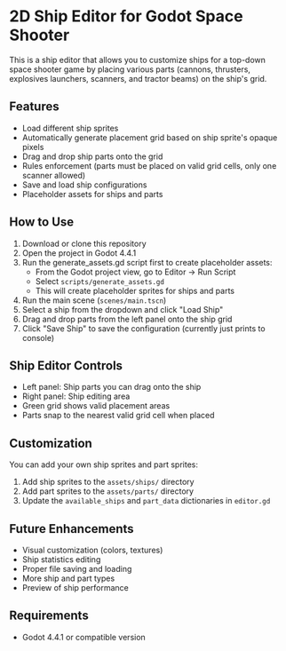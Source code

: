 # 2D Ship Editor for Godot Space Shooter

This is a ship editor that allows you to customize ships for a top-down space shooter game by placing various parts (cannons, thrusters, explosives launchers, scanners, and tractor beams) on the ship's grid.

## Features

- Load different ship sprites
- Automatically generate placement grid based on ship sprite's opaque pixels
- Drag and drop ship parts onto the grid
- Rules enforcement (parts must be placed on valid grid cells, only one scanner allowed)
- Save and load ship configurations
- Placeholder assets for ships and parts

## How to Use

1. Download or clone this repository
2. Open the project in Godot 4.4.1
3. Run the generate_assets.gd script first to create placeholder assets:
   - From the Godot project view, go to Editor → Run Script
   - Select `scripts/generate_assets.gd`
   - This will create placeholder sprites for ships and parts
4. Run the main scene (`scenes/main.tscn`)
5. Select a ship from the dropdown and click "Load Ship"
6. Drag and drop parts from the left panel onto the ship grid
7. Click "Save Ship" to save the configuration (currently just prints to console)

## Ship Editor Controls

- Left panel: Ship parts you can drag onto the ship
- Right panel: Ship editing area
- Green grid shows valid placement areas
- Parts snap to the nearest valid grid cell when placed

## Customization

You can add your own ship sprites and part sprites:
1. Add ship sprites to the `assets/ships/` directory
2. Add part sprites to the `assets/parts/` directory
3. Update the `available_ships` and `part_data` dictionaries in `editor.gd`

## Future Enhancements

- Visual customization (colors, textures)
- Ship statistics editing
- Proper file saving and loading
- More ship and part types
- Preview of ship performance

## Requirements

- Godot 4.4.1 or compatible version